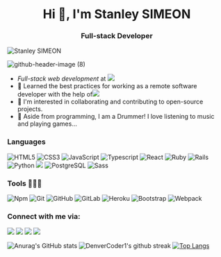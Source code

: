 <h1 align="center">Hi 👋, I'm Stanley SIMEON</h1>
<h3 align="center">Full-stack Developer</h3>
<p align="left"> <img src="https://komarev.com/ghpvc/?username=stanleySimeon&label=Views&color=blue&style=plastic" alt="Stanley SIMEON" /></p>

![github-header-image (8)](https://github.com/stanleySimeon/stanleySimeon/assets/91237525/f94bf12f-cf6a-4b33-bdd5-6d22c46c769e)

- *Full-stack web development* at ![](https://img.shields.io/badge/-Microverse-blueviolet)
- 🌱 Learned the best practices for working as a remote software developer with the help of![](https://img.shields.io/badge/-Microverse-blueviolet)
- 👯 I'm interested in collaborating and contributing to open-source projects.
- 🤔 Aside from programming,  I am a Drummer! I love listening to music and playing games...

### Languages

![HTML5](https://icongr.am/devicon/html5-original.svg?size=50&color=currentColor)
![CSS3](https://icongr.am/devicon/css3-original.svg?size=50&color=currentColor)
![JavaScript](https://icongr.am/devicon/javascript-original.svg?size=50&color=currentColor)
![Typescript](https://icongr.am/devicon/typescript-original.svg?size=50&color=currentColor)
![React](https://icongr.am/devicon/react-original-wordmark.svg?size=50&color=currentColor)
![Ruby](https://icongr.am/devicon/ruby-original.svg?size=50&color=currentColor)
![Rails](https://icongr.am/devicon/rails-original-wordmark.svg?size=50&color=currentColor)
![Python](https://icongr.am/devicon/python-original.svg?size=50&color=currentColor)
![](https://icongr.am/devicon/django-original.svg?size=50&color=currentColor)
![PostgreSQL](https://icongr.am/devicon/postgresql-original-wordmark.svg?size=50&color=currentColor)
![Sass](https://icongr.am/devicon/sass-original.svg?size=50&color=currentColor)

### Tools 👨🏾‍💻

![Npm](https://icongr.am/devicon/npm-original-wordmark.svg?size=50&color=currentColor)
![Git](https://icongr.am/devicon/git-original.svg?size=50&color=currentColor)
![GitHub](https://icongr.am/devicon/github-original.svg?size=50&color=currentColor)
![GitLab](https://icongr.am/devicon/gitlab-original.svg?size=50&color=currentColor)
![Heroku](https://icongr.am/devicon/heroku-original-wordmark.svg?size=50&color=currentColor)
![Bootstrap](https://icongr.am/devicon/bootstrap-plain.svg?size=50&color=131eae)
![Webpack](https://icongr.am/devicon/webpack-original.svg?size=50&color=currentColor)


### Connect with me via:
<p>
  <a target="_blank"
    href="https://wa.me/+17864756051"><img
    src="https://img.shields.io/badge/WhatsApp-25D366?style=for-the-badge&logo=whatsapp&logoColor=white"></img></a>  
  <a target="_blank"
    href="mailto:mstanley.me@gmail.com"><img 
    src="https://img.shields.io/badge/-Gmail-D14836?style=for-the-badge&logo=Gmail&logoColor=white"></img></a>
  <a target="_blank"
    href="https://www.linkedin.com/in/stanleysimeon/"><img
    src="https://img.shields.io/badge/-LinkedIn-0077b5?style=for-the-badge&logo=LinkedIn&logoColor=white"></img></a>
  <a target="_blank"
    href="https://twitter.com/mstanleyme"><img
    src="https://img.shields.io/badge/-Twitter-1DA1F2?style=for-the-badge&logo=Twitter&logoColor=white"></img></a>
</p>


![Anurag's GitHub stats](https://github-readme-stats.vercel.app/api?username=stanleySimeon&show_icons=true&theme=radical)
![DenverCoder1's github streak](https://github-readme-streak-stats.herokuapp.com/?user=stanleySimeon&theme=blue-green)
[![Top Langs](https://github-readme-stats.vercel.app/api/top-langs/?username=stanleySimeon&exclude_repo=github-readme-stats,stanleySimeon.github.io)](https://github.com/stanleySimeon/github-readme-stats)
